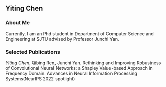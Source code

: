 ## Yiting Chen

### About Me

Currently, I am an Phd student in Department of Computer Science and Engineering at SJTU advised by Professor Junchi Yan.

### Selected Publications

*Yiting Chen*, Qibing Ren, Junchi Yan. Rethinking and Improving Robustness of Convolutional Neural Networks: a Shapley Value-based Approach in Frequency Domain. Advances in Neural Information Processing Systems(NeurIPS 2022 spotlight)

